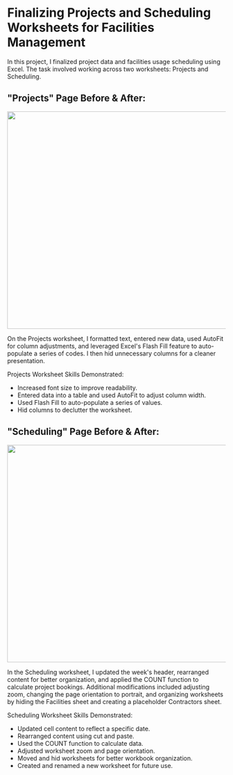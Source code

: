 # Finalizing Projects and Scheduling Worksheets for Facilities Management

In this project, I finalized project data and facilities usage scheduling using Excel. The task involved working across two worksheets: Projects and Scheduling.  

## "Projects" Page Before & After: 
<p float="left">
  <img src="EOM1-1 img/Screenshot 2024-09-11 at 9.27.38 PM.png" width="1000" height="500" style="margin-right;" />
</p>
On the Projects worksheet, I formatted text, entered new data, used AutoFit for column adjustments, and leveraged Excel's Flash Fill feature to auto-populate a series of codes. I then hid unnecessary columns for a cleaner presentation.

Projects Worksheet Skills Demonstrated:
- Increased font size to improve readability.
- Entered data into a table and used AutoFit to adjust column width.
- Used Flash Fill to auto-populate a series of values.
- Hid columns to declutter the worksheet.

## "Scheduling" Page Before & After: 
<p float="left">
  <img src="EOM1-1 img/Screenshot 2024-09-11 at 9.27.52 PM.png" width="1000" height="500" style="margin-left;" />
</p>
In the Scheduling worksheet, I updated the week's header, rearranged content for better organization, and applied the COUNT function to calculate project bookings. Additional modifications included adjusting zoom, changing the page orientation to portrait, and organizing worksheets by hiding the Facilities sheet and creating a placeholder Contractors sheet.

Scheduling Worksheet Skills Demonstrated:
- Updated cell content to reflect a specific date.
- Rearranged content using cut and paste.
- Used the COUNT function to calculate data.
- Adjusted worksheet zoom and page orientation.
- Moved and hid worksheets for better workbook organization.
- Created and renamed a new worksheet for future use.
